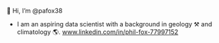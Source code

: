 :robot: Hi, I’m @pafox38
- I am an aspiring data scientist with a background in geology :hammer_and_pick: and climatology :earth_americas:.
www.linkedin.com/in/phil-fox-77997152
<!---
pafox38/pafox38 is a ✨ special ✨ repository because its `README.md` (this file) appears on your GitHub profile.
You can click the Preview link to take a look at your changes.
--->
